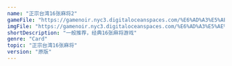 ```yaml
---
name: "正宗台湾16张麻将2"
gameFile: "https://gamenoir.nyc3.digitaloceanspaces.com/%E6%AD%A3%E5%AE%97%E5%8F%B0%E6%B9%BE16%E5%BC%A0%E9%BA%BB%E5%B0%862/mj2.zip"
imgFile: "https://gamenoir.nyc3.digitaloceanspaces.com/%E6%AD%A3%E5%AE%97%E5%8F%B0%E6%B9%BE16%E5%BC%A0%E9%BA%BB%E5%B0%862/original.webp"
shortDescription: "一般推荐，经典16张麻将游戏"
genre: "Card"
topic: "正宗台湾16张麻将"
version: "原版"
---
```

